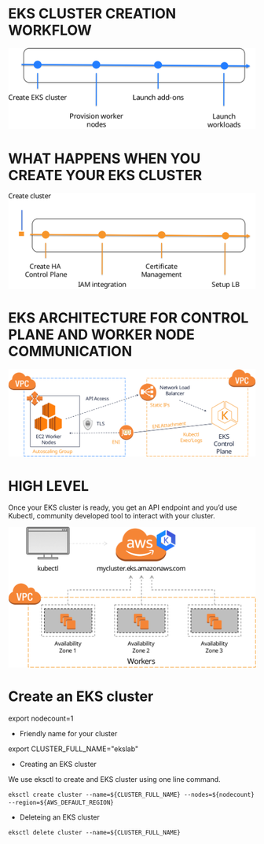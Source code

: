 # EKS CLUSTER CREATION WORKFLOW

![EKS CLUSTER CREATION WORKFLOW](images/eks-customers.svg)

# WHAT HAPPENS WHEN YOU CREATE YOUR EKS CLUSTER

![WHAT HAPPENS WHEN YOU CREATE YOUR EKS CLUSTER](images/eks-k8s-control-plane.svg)

# EKS ARCHITECTURE FOR CONTROL PLANE AND WORKER NODE COMMUNICATION

![EKS ARCHITECTURE FOR CONTROL PLANE AND WORKER NODE COMMUNICATION](images/eks-architecture.svg)

# HIGH LEVEL
Once your EKS cluster is ready, you get an API endpoint and you’d use Kubectl, community developed tool to interact with your cluster.

![HIGH LEVEL](images/eks-high-level.svg)

# Create an EKS cluster

export nodecount=1

* Friendly name for your cluster

export CLUSTER_FULL_NAME="ekslab"

* Creating an EKS cluster

We use eksctl to create and EKS cluster using one line command.

```
eksctl create cluster --name=${CLUSTER_FULL_NAME} --nodes=${nodecount} --region=${AWS_DEFAULT_REGION}

```

* Deleteing an EKS cluster

```
eksctl delete cluster --name=${CLUSTER_FULL_NAME}

```

